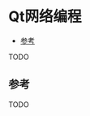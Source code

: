 # Qt网络编程


<!-- vim-markdown-toc GFM -->

* [参考](#参考)

<!-- vim-markdown-toc -->



TODO

## 参考

TODO
